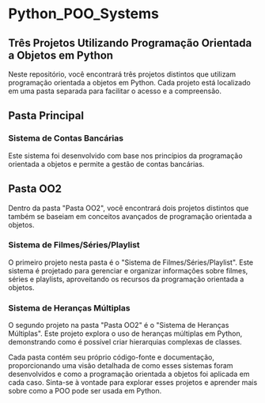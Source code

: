 # Python_POO_Systems

## Três Projetos Utilizando Programação Orientada a Objetos em Python

Neste repositório, você encontrará três projetos distintos que utilizam programação orientada a objetos em Python. Cada projeto está localizado em uma pasta separada para facilitar o acesso e a compreensão.

## Pasta Principal

### Sistema de Contas Bancárias

Este sistema foi desenvolvido com base nos princípios da programação orientada a objetos e permite a gestão de contas bancárias.

## Pasta OO2

Dentro da pasta "Pasta OO2", você encontrará dois projetos distintos que também se baseiam em conceitos avançados de programação orientada a objetos.

### Sistema de Filmes/Séries/Playlist

O primeiro projeto nesta pasta é o "Sistema de Filmes/Séries/Playlist". Este sistema é projetado para gerenciar e organizar informações sobre filmes, séries e playlists, aproveitando os recursos da programação orientada a objetos.

### Sistema de Heranças Múltiplas

O segundo projeto na pasta "Pasta OO2" é o "Sistema de Heranças Múltiplas". Este projeto explora o uso de heranças múltiplas em Python, demonstrando como é possível criar hierarquias complexas de classes.

Cada pasta contém seu próprio código-fonte e documentação, proporcionando uma visão detalhada de como esses sistemas foram desenvolvidos e como a programação orientada a objetos foi aplicada em cada caso. Sinta-se à vontade para explorar esses projetos e aprender mais sobre como a POO pode ser usada em Python.
